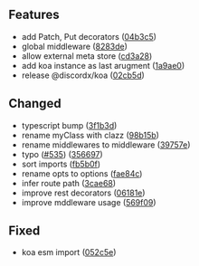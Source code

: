 ## Features

- add Patch, Put decorators ([04b3c5](https://github.com/discordx-ts/discordx/commit/04b3c59cbc2659ff4e924f6e8132dae0ecc5b339))
- global middleware ([8283de](https://github.com/discordx-ts/discordx/commit/8283de2e13ccebf90159e986be870fe710266260))
- allow external meta store ([cd3a28](https://github.com/discordx-ts/discordx/commit/cd3a28ae329057273965327d34a2e37d2724ee61))
- add koa instance as last arugment ([1a9ae0](https://github.com/discordx-ts/discordx/commit/1a9ae0ad6fd4b3605757a9f8474434f866157b07))
- release @discordx/koa ([02cb5d](https://github.com/discordx-ts/discordx/commit/02cb5d0e150015faef803c15d788e8c8e319c977))

## Changed

- typescript bump ([3f1b3d](https://github.com/discordx-ts/discordx/commit/3f1b3df16b964e06956e319a05c4dd8bd2997a99))
- rename myClass with clazz ([98b15b](https://github.com/discordx-ts/discordx/commit/98b15bc4638591cb945060d402f8d5d1eb9606f1))
- rename middlewares to middleware ([39757e](https://github.com/discordx-ts/discordx/commit/39757e1034a1e962d926f696c8dee37e37da04cc))
- typo ([#535](https://github.com/discordx-ts/discordx/issues/535)) ([356697](https://github.com/discordx-ts/discordx/commit/356697e0af3e8db832d80d38d671f7e75eae68aa))
- sort imports ([fb5b0f](https://github.com/discordx-ts/discordx/commit/fb5b0f82661313a4e9e6638db71670a7fb524ac2))
- rename opts to options ([fae84c](https://github.com/discordx-ts/discordx/commit/fae84c597eb5e8cce225bce77c92192accd644ff))
- infer route path ([3cae68](https://github.com/discordx-ts/discordx/commit/3cae682e10c01f4d71965689da3c5a4726754423))
- improve rest decorators ([06181e](https://github.com/discordx-ts/discordx/commit/06181e04b71d2223a3fee1e976564f65bf97c412))
- improve mddleware usage ([569f09](https://github.com/discordx-ts/discordx/commit/569f0994f24789b1a6f0bfbed69359419129dc47))

## Fixed

- koa esm import ([052c5e](https://github.com/discordx-ts/discordx/commit/052c5e2fde468e7b121d524582c9c36361695dde))
